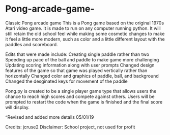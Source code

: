 # Pong-arcade-game-
Classic Pong arcade game 
This is a Pong game based on the original 1970s Atari video game. It is made to run on any computer running python. It will still retain the old school feel while making some cosmetic changes to make it feel a little more modern, such as color and a little different layout with the paddles and scoreboard.  

Edits that were made include:
Creating single paddle rather than two
Speeding up pace of the ball and paddle to make game more challenging
Updating scoring information along with user prompts
Changed design features of the game so that game was played vertically rather than horizontally
Changed color and graphics of paddle, ball, and background
Changed the desginated keys for movement of the paddle

Pong.py is created to be a single player game type that allows users the chance to reach high scores and compete against others.  Users will be prompted to restart the code when the game is finished and the final score will display. 

^Revised and added more details 05/01/19

Credits: jcruse2
Disclaimer: School project, not used for profit
